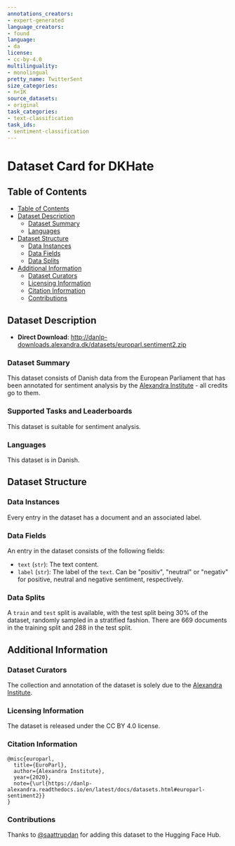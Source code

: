 ```yaml
---
annotations_creators:
- expert-generated
language_creators:
- found
language:
- da
license:
- cc-by-4.0
multilinguality:
- monolingual
pretty_name: TwitterSent
size_categories:
- n<1K
source_datasets:
- original
task_categories:
- text-classification
task_ids:
- sentiment-classification
---
```


# Dataset Card for DKHate

## Table of Contents
- [Table of Contents](#table-of-contents)
- [Dataset Description](#dataset-description)
  - [Dataset Summary](#dataset-summary)
  - [Languages](#languages)
- [Dataset Structure](#dataset-structure)
  - [Data Instances](#data-instances)
  - [Data Fields](#data-fields)
  - [Data Splits](#data-splits)
- [Additional Information](#additional-information)
  - [Dataset Curators](#dataset-curators)
  - [Licensing Information](#licensing-information)
  - [Citation Information](#citation-information)
  - [Contributions](#contributions)

## Dataset Description

- **Direct Download**: http://danlp-downloads.alexandra.dk/datasets/europarl.sentiment2.zip

### Dataset Summary

This dataset consists of Danish data from the European Parliament that has been annotated for sentiment analysis by the [Alexandra Institute](https://github.com/alexandrainst) - all credits go to them.

### Supported Tasks and Leaderboards

This dataset is suitable for sentiment analysis.

### Languages

This dataset is in Danish.

## Dataset Structure

### Data Instances

Every entry in the dataset has a document and an associated label.

### Data Fields

An entry in the dataset consists of the following fields:
- `text` (`str`): The text content.
- `label` (`str`): The label of the `text`. Can be "positiv", "neutral" or "negativ" for positive, neutral and negative sentiment, respectively.

### Data Splits

A `train` and `test` split is available, with the test split being 30% of the dataset, randomly sampled in a stratified fashion. There are 669 documents in the training split and 288 in the test split.

## Additional Information

### Dataset Curators

The collection and annotation of the dataset is solely due to the [Alexandra Institute](https://github.com/alexandrainst).

### Licensing Information

The dataset is released under the CC BY 4.0 license.

### Citation Information

```
@misc{europarl,
  title={EuroParl},
  author={Alexandra Institute},
  year={2020},
  note={\url{https://danlp-alexandra.readthedocs.io/en/latest/docs/datasets.html#europarl-sentiment2}}
}
```

### Contributions

Thanks to [@saattrupdan](https://github.com/saattrupdan) for adding this dataset to the Hugging Face Hub.